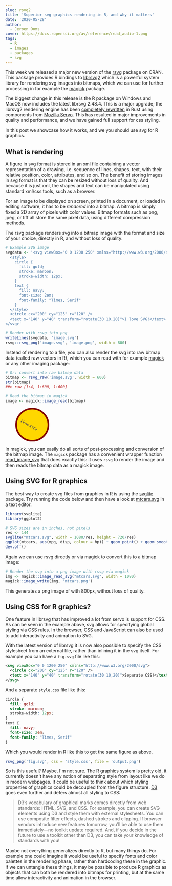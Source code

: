 ```yaml
---
slug: rsvg2
title: 'Superior svg graphics rendering in R, and why it matters'
date: '2020-05-28'
author:
  - Jeroen Ooms
cover: https://docs.ropensci.org/av/reference/read_audio-1.png
tags:
  - R
  - images
  - packages
  - svg
---
```


This week we released a major new version of the [rsvg](https://cran.r-project.org/web/packages/rsvg/index.html) package on CRAN. This package provides R bindings to [librsvg2](https://developer.gnome.org/rsvg/stable/) which is a powerful system library for rendering svg images into bitmaps, which we can use for further processing in for example the [magick](https://docs.ropensci.org/magick) package.

The biggest change in this release is the R package on Windows and MacOS now includes the latest librsvg 2.48.4. This is a major upgrade; the librsvg2 rendering engine has been [completely rewritten](https://people.gnome.org/~federico/blog/css-in-librsvg-is-now-in-rust.html) in Rust using components from [Mozilla Servo](https://research.mozilla.org/servo-engines/). This has resulted in major improvements in quality and performance, and we have gained full support for css styling.

In this post we showcase how it works, and we you should use svg for R graphics.

## What is rendering

A figure in svg format is stored in an xml file containing a vector representation of a drawing, i.e. sequence of lines, shapes, text, with their relative position, color, attributes, and so on. The benefit of storing images in svg format is that they can be resized without loss of quality. And because it is just xml, the shapes and text can be manipulated using standard xml/css tools, such as a browser.

For an image to be displayed on screen, printed in a document, or loaded in editing software, it has to be _rendered_ into a bitmap. A bitmap is simply fixed a 2D array of pixels with color values. Bitmap formats such as png, jpeg, or tiff all store the same pixel data, using different compression methods.

The rsvg package renders svg into a bitmap image with the format and size of your choice, directly in R, and without loss of quality:

```r
# Example SVG image
svgdata <- '<svg viewBox="0 0 1200 250" xmlns="http://www.w3.org/2000/svg">
  <style>
    circle {
      fill: gold;
      stroke: maroon;
      stroke-width: 12px;
    }
    text {
      fill: navy;
      font-size: 2em;
      font-family: "Times, Serif"
    }
  </style>	
  <circle cx="200" cy="125" r="120" />
  <text x="140" y="40" transform="rotate(30 10,20)">I love SVG!</text>
</svg>'

# Render with rsvg into png
writeLines(svgdata, 'image.svg')
rsvg::rsvg_png('image.svg', 'image.png', width = 800)
```

Instead of rendering to a file, you can also render the svg into raw bitmap data (called raw vectors in R), which you can read with for example [magick](https://docs.ropensci.org/magick) or any other imaging package:


```r
# Or: convert into raw bitmap data
bitmap <- rsvg_raw('image.svg', width = 600)
str(bitmap)
##> raw [1:4, 1:600, 1:600] 

# Read the bitmap in magick
image <- magick::image_read(bitmap)
```

<svg viewBox="0 0 1200 250" xmlns="http://www.w3.org/2000/svg">
  <style>
    circle {
      fill: gold;
      stroke: maroon;
      stroke-width: 12px;
    }
    text {
      fill: navy;
      font-size: 2em;
      font-family: "Times, Serif"
    }
  </style>	
  <circle cx="200" cy="125" r="120" />
  <text x="140" y="40" transform="rotate(30 10,20)">I love SVG!</text>
</svg>

In magick, you can easily do all sorts of post-processing and conversion of the bitmap image. The `magick` package has a convenient wrapper function [read_image_svg](https://docs.ropensci.org/magick/reference/editing.html) that does exactly this: it uses `rsvg` to render the image and then reads the bitmap data as a magick image.

## Using SVG for R graphics

The best way to create svg files from graphics in R is using the [svglite](https://cran.r-project.org/web/packages/svglite/index.html) package. Try running the code below and then have a look at [mtcars.svg](mtcars.svg) in a text editor.


```r
library(svglite)
library(ggplot2)

# SVG sizes are in inches, not pixels
res <- 144
svglite("mtcars.svg", width = 1080/res, height = 720/res)
ggplot(mtcars, aes(mpg, disp, colour = hp)) + geom_point() + geom_smooth()
dev.off()
```

<object id="my-svg" type="image/svg+xml" data="mtcars.svg"></object>
<script src="//cdn.jsdelivr.net/npm/vivus@latest/dist/vivus.min.js"></script>
<script>
var anim = new Vivus('my-svg', { duration: 200 });
</script>

Again we can use rsvg directly or via magick to convert this to a bitmap image:

```r
# Render the svg into a png image with rsvg via magick
img <- magick::image_read_svg("mtcars.svg", width = 1080)
magick::image_write(img, 'mtcars.png')
```

This generates a png image of with 800px, without loss of quality.

## Using CSS for R graphics?

One feature in librsvg that has improved a lot from servo is support for CSS. As can be seen in the example above, svg allows for specifying global styling via CSS rules. In the browser, CSS and JavaScript can also be used to add interactivity and animation to SVG.

With the latest version of librsvg it is now also possible to specify the CSS stylesheet from an external file, rather than inlining it in the svg itself. For example you can have a `fig.svg` file like this:

```xml
<svg viewBox="0 0 1200 250" xmlns="http://www.w3.org/2000/svg">
  <circle cx="200" cy="125" r="120" />
  <text x="140" y="40" transform="rotate(30 10,20)">Separate CSS!</text>
</svg>
```

And a separate `style.css` file like this:

```css
circle {
  fill: gold;
  stroke: maroon;
  stroke-width: 12px;
}
text {
  fill: navy;
  font-size: 2em;
  font-family: "Times, Serif"
}
```

Which you would render in R like this to get the same figure as above.

```r
rsvg_png('fig.svg', css = 'style.css', file = 'output.png')
```

So is this useful? Maybe, I'm not sure. The R graphics system is pretty old, it currently doesn't have any notion of separating style from layout like we do in modern webpages. It could be useful to think about which styling properties of graphics could be decoupled from the figure structure. [D3](https://d3js.org/) goes even further and defers almost all styling to CSS:

> D3’s vocabulary of graphical marks comes directly from web standards: HTML, SVG, and CSS. For example, you can create SVG elements using D3 and style them with external stylesheets. You can use composite filter effects, dashed strokes and clipping. If browser vendors introduce new features tomorrow, you’ll be able to use them immediately—no toolkit update required. And, if you decide in the future to use a toolkit other than D3, you can take your knowledge of standards with you!

Maybe not everything generalizes directly to R, but many things do. For example one could imagine it would be useful to specify fonts and color palettes in the rendering phase, rather than hardcoding these in the graphic. If we can untangle these things, it may be possible to produce R graphics as objects that can both be rendered into bitmaps for printing, but at the same time allow interactivity and animation in the browser.

